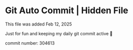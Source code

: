 # Git Auto Commit | Hidden File

This file was added Feb 12, 2025

Just for fun and keeping my daily git commit active 🤪

commit number: 304613
